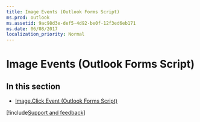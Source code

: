 ```yaml
---
title: Image Events (Outlook Forms Script)
ms.prod: outlook
ms.assetid: 9ac98d3e-def5-4d92-be0f-12f3ed6eb171
ms.date: 06/08/2017
localization_priority: Normal
---
```



# Image Events (Outlook Forms Script)

## In this section


- [Image.Click Event (Outlook Forms Script)](Outlook.Image.click.md)

[!include[Support and feedback](~/includes/feedback-boilerplate.md)]
